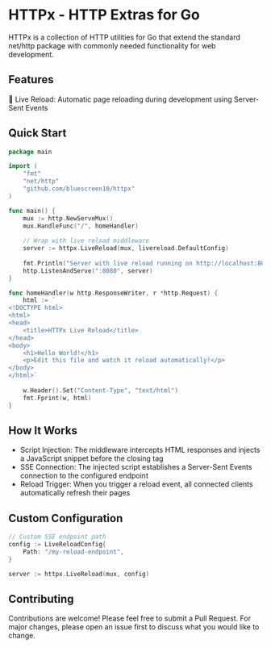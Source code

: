 # HTTPx - HTTP Extras for Go
HTTPx is a collection of HTTP utilities for Go that extend the standard net/http package with commonly needed functionality for web development.

## Features
🔄 Live Reload: Automatic page reloading during development using Server-Sent Events

## Quick Start
```go
package main

import (
    "fmt"
    "net/http"
    "github.com/bluescreen10/httpx"
)

func main() {
    mux := http.NewServeMux()
    mux.HandleFunc("/", homeHandler)
    
    // Wrap with live reload middleware
    server := httpx.LiveReload(mux, livereload.DefaultConfig)
    
    fmt.Println("Server with live reload running on http://localhost:8080")
    http.ListenAndServe(":8080", server)
}

func homeHandler(w http.ResponseWriter, r *http.Request) {
    html := `
<!DOCTYPE html>
<html>
<head>
    <title>HTTPx Live Reload</title>
</head>
<body>
    <h1>Hello World!</h1>
    <p>Edit this file and watch it reload automatically!</p>
</body>
</html>`
    
    w.Header().Set("Content-Type", "text/html")
    fmt.Fprint(w, html)
}
```

## How It Works
* Script Injection: The middleware intercepts HTML responses and injects a JavaScript snippet before the closing </body> tag
* SSE Connection: The injected script establishes a Server-Sent Events connection to the configured endpoint
* Reload Trigger: When you trigger a reload event, all connected clients automatically refresh their pages

## Custom Configuration
```go
// Custom SSE endpoint path
config := LiveReloadConfig{
    Path: "/my-reload-endpoint",
}

server := httpx.LiveReload(mux, config)
```

## Contributing
Contributions are welcome! Please feel free to submit a Pull Request. For major changes, please open an issue first to discuss what you would like to change.
